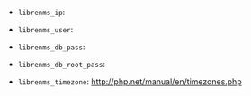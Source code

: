  * `librenms_ip`:
 * `librenms_user`:
 * `librenms_db_pass`:
 * `librenms_db_root_pass`:

 * `librenms_timezone`: http://php.net/manual/en/timezones.php
